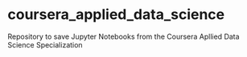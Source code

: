 # coursera_applied_data_science
Repository to save Jupyter Notebooks from the Coursera Apllied Data Science Specialization
